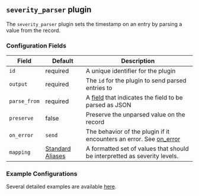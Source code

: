## `severity_parser` plugin

The `severity_parser` plugin sets the timestamp on an entry by parsing a value from the record.

### Configuration Fields

| Field         | Default                                     | Description                                                                                   |
| ---           | ---                                         | ---                                                                                           |
| `id`          | required                                    | A unique identifier for the plugin                                                            |
| `output`      | required                                    | The `id` for the plugin to send parsed entries to                                             |
| `parse_from`  | required                                    | A [field](/docs/types/field.md) that indicates the field to be parsed as JSON                 |
| `preserve`    | false                                       | Preserve the unparsed value on the record                                                     |
| `on_error`    | `send`                                      | The behavior of the plugin if it encounters an error. See [on_error](/docs/types/on_error.md) |
| `mapping`     | [Standard Aliases](/docs/types/severity.md) | A formatted set of values that should be interpretted as severity levels.                     |


### Example Configurations

Several detailed examples are available [here](/docs/types/severity.md).